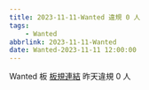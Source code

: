 ```yaml
---
title: 2023-11-11-Wanted 違規 0 人
tags:
    - Wanted
abbrlink: 2023-11-11-Wanted
date: Wanted-2023-11-11 12:00:00
---
```

Wanted 板 [板規連結](https://www.ptt.cc/bbs/Wanted/M.1608829773.A.D3B.html)
昨天違規 0 人
